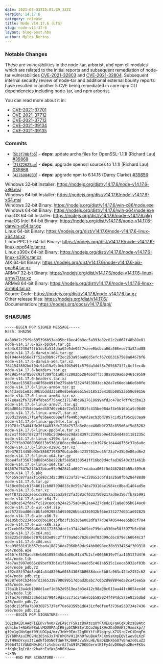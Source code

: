 ```yaml
---
date: 2021-08-31T15:03:39.337Z
version: 14.17.6
category: release
title: Node v14.17.6 (LTS)
slug: node-v14-17-6
layout: blog-post.hbs
author: Myles Borins
---
```


### Notable Changes

These are vulnerabilities in the node-tar, arborist, and npm cli modules which
are related to the initial reports and subsequent remediation of node-tar
vulnerabilities [CVE-2021-32803](https://github.com/advisories/GHSA-r628-mhmh-qjhw)
and [CVE-2021-32804](https://github.com/advisories/GHSA-3jfq-g458-7qm9).
Subsequent internal security review of node-tar and additional external bounty
reports have resulted in another 5 CVE being remediated in core npm CLI
dependencies including node-tar, and npm arborist.

You can read more about it in:

* [CVE-2021-37701](https://github.com/npm/node-tar/security/advisories/GHSA-9r2w-394v-53qc)
* [CVE-2021-37712](https://github.com/npm/node-tar/security/advisories/GHSA-qq89-hq3f-393p)
* [CVE-2021-37713](https://github.com/npm/node-tar/security/advisories/GHSA-5955-9wpr-37jh)
* [CVE-2021-39134](https://github.com/npm/arborist/security/advisories/GHSA-2h3h-q99f-3fhc)
* [CVE-2021-39135](https://github.com/npm/arborist/security/advisories/GHSA-gmw6-94gg-2rc2)

### Commits

* [[`5b3f70bfb5`](https://github.com/nodejs/node/commit/5b3f70bfb5)] - **deps**: update archs files for OpenSSL-1.1.1l (Richard Lau) [#39868](https://github.com/nodejs/node/pull/39868)
* [[`71372625ae`](https://github.com/nodejs/node/commit/71372625ae)] - **deps**: upgrade openssl sources to 1.1.1l (Richard Lau) [#39868](https://github.com/nodejs/node/pull/39868)
* [[`4276984803`](https://github.com/nodejs/node/commit/4276984803)] - **deps**: upgrade npm to 6.14.15 (Darcy Clarke) [#39856](https://github.com/nodejs/node/pull/39856)

Windows 32-bit Installer: https://nodejs.org/dist/v14.17.6/node-v14.17.6-x86.msi<br>
Windows 64-bit Installer: https://nodejs.org/dist/v14.17.6/node-v14.17.6-x64.msi<br>
Windows 32-bit Binary: https://nodejs.org/dist/v14.17.6/win-x86/node.exe<br>
Windows 64-bit Binary: https://nodejs.org/dist/v14.17.6/win-x64/node.exe<br>
macOS 64-bit Installer: https://nodejs.org/dist/v14.17.6/node-v14.17.6.pkg<br>
macOS Intel 64-bit Binary: https://nodejs.org/dist/v14.17.6/node-v14.17.6-darwin-x64.tar.gz<br>
Linux 64-bit Binary: https://nodejs.org/dist/v14.17.6/node-v14.17.6-linux-x64.tar.xz<br>
Linux PPC LE 64-bit Binary: https://nodejs.org/dist/v14.17.6/node-v14.17.6-linux-ppc64le.tar.xz<br>
Linux s390x 64-bit Binary: https://nodejs.org/dist/v14.17.6/node-v14.17.6-linux-s390x.tar.xz<br>
AIX 64-bit Binary: https://nodejs.org/dist/v14.17.6/node-v14.17.6-aix-ppc64.tar.gz<br>
ARMv7 32-bit Binary: https://nodejs.org/dist/v14.17.6/node-v14.17.6-linux-armv7l.tar.xz<br>
ARMv8 64-bit Binary: https://nodejs.org/dist/v14.17.6/node-v14.17.6-linux-arm64.tar.xz<br>
Source Code: https://nodejs.org/dist/v14.17.6/node-v14.17.6.tar.gz<br>
Other release files: https://nodejs.org/dist/v14.17.6/<br>
Documentation: https://nodejs.org/docs/v14.17.6/api/

### SHASUMS

```
-----BEGIN PGP SIGNED MESSAGE-----
Hash: SHA256

8a809d7c75f9e695396b53aa95bcf8ec49b9ec5a993e82c02c2e067f48b89e81  node-v14.17.6-aix-ppc64.tar.gz
e3e4c02240d74fb1dc8a514daa62e5de04f7eaee0bcbca06a366ece73a52ad88  node-v14.17.6-darwin-x64.tar.gz
b8f94e44b56e7ff52ad9b9c7f2ec263a95aa06d5efcf67c663167588a8467bf6  node-v14.17.6-darwin-x64.tar.xz
7841543802bdf04c94d15a9c0eb3945d91c579da3ddf8c7056873f7c8cffec4b  node-v14.17.6-headers.tar.gz
9429d544af0507c92f309fb1a0b7c2082b52846bdff3cd8aa039ada0461c95b9  node-v14.17.6-headers.tar.xz
3355eae15582be48f6be0910e279abbf2324f4538d3ccb2da7e66edab6e6b0fe  node-v14.17.6-linux-arm64.tar.gz
9c4f3a651e03cd9b5bddd33a80e8be6a6eb15e518513e410bb0852a658699156  node-v14.17.6-linux-arm64.tar.xz
977e0ae2f6729f4feba5f75a4c317174bc9617610699afd2c478c7dff6c5ba13  node-v14.17.6-linux-armv7l.tar.gz
09ad804c7354ebaded407d0ce64e72e534801fc435be084af3e5b16b1a9c96d0  node-v14.17.6-linux-armv7l.tar.xz
180d13998617f1ef85beec008ef7fe49b30e0d2ecb2bd7897c1d51f95c803aa9  node-v14.17.6-linux-ppc64le.tar.gz
2f978fc75484fde36f44033dc726b7572d8e8cee460b9f278c855d6af5e85262  node-v14.17.6-linux-ppc64le.tar.xz
8a2e1ff691f8723ff740bc5d9dede29da58397c23955b9e43bb4d4831181235c  node-v14.17.6-linux-s390x.tar.gz
3677f35b97608056013b5368f86eecdb044bdccc1b3976c1d4448736c37b6a0c  node-v14.17.6-linux-s390x.tar.xz
19e376214450e93e58687198070b4ab46e42357032ec65f23a7e35b0e86ad6e2  node-v14.17.6-linux-x64.tar.gz
3bbe4faf356738d88b45be222bf5e858330541ff16bd0d4cfad36540c331461b  node-v14.17.6-linux-x64.tar.xz
04687d7547b213b32bbae97e9d2841ad697fedabaa061f5d4462845b55af09c6  node-v14.17.6.pkg
f64559c87faa2f1ce93c3d2cd09723af254ec320a53cbfd1a2ba8fba28e488d0  node-v14.17.6.tar.gz
f458cd0b1cb1540611cb08709d833c0c59c74da79310ae1984cc8bad1404ad5e  node-v14.17.6.tar.xz
ee4f072532caebcc588cc535a3a972fa3b83cf0337509217ad0e3567fb785991  node-v14.17.6-win-x64.7z
b83e9ce542fda7fc519cec6eb24a2575a84862ea4227dedc171a8e0b5b614ac0  node-v14.17.6-win-x64.zip
ae75725bad06dc0bfa9929835d950026bb44336932bf6be374277d031a692825  node-v14.17.6-win-x86.7z
3e105bcb2234b5cc0b618c15fbd3f1b530be082dfa77d3e740544ee65b6cf784  node-v14.17.6-win-x86.zip
e72ceb05c7596a6e381172369dce1c374a2b09ee739dca330be58f3977b5c03d  node-v14.17.6-x64.msi
5a8225d7dbbe5707b183e89c2ff779a9db7826a94f83d99cd6c879ec60044c3f  node-v14.17.6-x86.msi
3ce996581d1b357cbada188730da7966b69dc94bb0098ec38b3334764f309318  win-x64/node.exe
e456fef578acd36eb661055445b4a06c81c47b2cfe0066619e7faa135137d4f6  win-x64/node.lib
f4e7aa3997e065c89bef93b1e1f3804ee34eedd5c461ab515c1eeca6932ef03b  win-x64/node_pdb.7z
cf02c88f97dd8e404a34d8206a60354305368688dcce5b0fa963c424e2452c62  win-x64/node_pdb.zip
9838fe04cb24eafd3a65338790699517dbad2babc7c0b2d98884eda8ca45ee5a  win-x86/node.exe
176a1b13a4cb1008d1aef1d862d9519ea3b3e412c98a08c013aa441c0054ee4d  win-x86/node.lib
17fac76708d2336dda2790459daccc71c54a6eb5b585024f494dc575e8355dbd  win-x86/node_pdb.7z
5a6dc153f8a7b0930875737ef76a68359b1d6431cfe6feef3736a538734e7436  win-x86/node_pdb.zip
-----BEGIN PGP SIGNATURE-----

iQEzBAEBCAAdFiEEDv/hvO/ZyE49CYFSkzsB9AtcqUYFAmEuQ/gACgkQkzsB9Atc
qUaibwf+NbKm98uLvMQU8PAqIREjp5CNHSIetDCo2Wp1X9v2DaO0AK7J9xmzkp//
gf9o1gGNnSqdt09lUOGp4/mr/3nW+9EncZ1gBKYtfiRloq+yLX7GSro7vCiDnqFn
19YbRhAsuIMO2Mx305nGJxTNTnhOhVH1IKhOfwuBeAfXCXm9sKmpEQViwev0LKzF
ZyTH9mDYxyx3tLWdNf5OSNdTdWHTKJBHRJ/w5kLHE/EaDEQHX6G87vBhWzo0LuZz
X9064TJlVAk0H9sHC/lztcNocr8J7nA91R70KGGerntKfFy4dvD86q0u2Ee+FKSs
rfKqkcIgCr0rs2hadcEufW+8oR6XUw==
=3xNG
-----END PGP SIGNATURE-----

```
